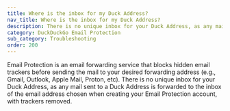 ```yaml
---
title: Where is the inbox for my Duck Address?
nav_title: Where is the inbox for my Duck Address?
description: There is no unique inbox for your Duck Address, as any mail sent to a Duck Address is forwarded to the inbox of the email address chosen when creating your Email Protection account, with trackers removed.
category: DuckDuckGo Email Protection
sub_category: Troubleshooting
order: 200
---
```


Email Protection is an email forwarding service that blocks hidden email trackers before sending the mail to your desired forwarding address (e.g., Gmail, Outlook, Apple Mail, Proton, etc). There is no unique inbox for your Duck Address, as any mail sent to a Duck Address is forwarded to the inbox of the email address chosen when creating your Email Protection account, with trackers removed.
